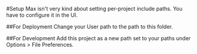 #Setup
Max isn't very kind about setting per-project include paths.  You have to configure it in the UI.

##For Deployment
Change your User path to the path to this folder.

##For Development
Add this project as a new path set to your paths under Options > File Preferences.